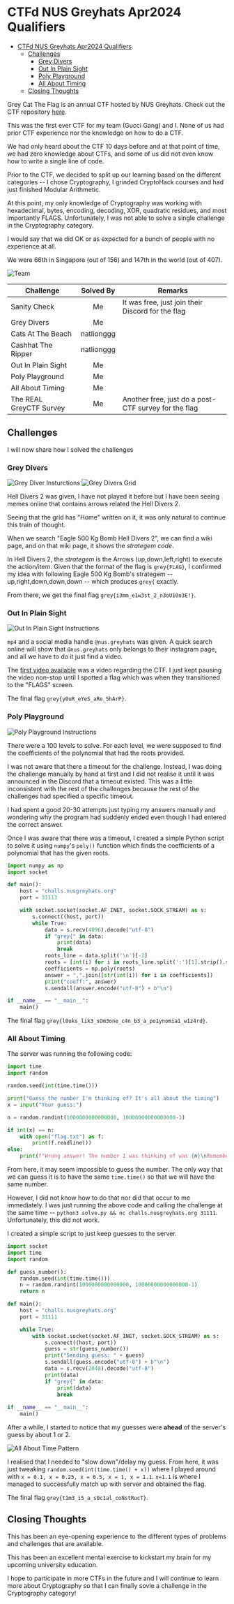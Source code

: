 # CTFd NUS Greyhats Apr2024 Qualifiers

- [CTFd NUS Greyhats Apr2024 Qualifiers](#ctfd-nus-greyhats-apr2024-qualifiers)
  - [Challenges](#challenges)
    - [Grey Divers](#grey-divers)
    - [Out In Plain Sight](#out-in-plain-sight)
    - [Poly Playground](#poly-playground)
    - [All About Timing](#all-about-timing)
  - [Closing Thoughts](#closing-thoughts)


Grey Cat The Flag is an annual CTF hosted by NUS Greyhats. Check out the CTF repository [here](https://github.com/NUSGreyhats/greyctf24-challs-public/tree/main).

This was the first ever CTF for my team (Gucci Gang) and I. None of us had prior CTF experience nor the knowledge on how to do a CTF.

We had only heard about the CTF 10 days before and at that point of time, we had zero knowledge about CTFs, and some of us did not even know how to write a single line of code.

Prior to the CTF, we decided to split up our learning based on the different categories -- I chose Cryptography, I grinded CryptoHack courses and had just finished Modular Arithmetic.

At this point, my only knowledge of Cryptography was working with hexadecimal, bytes, encoding, decoding, XOR, quadratic residues, and most importantly FLAGS. Unfortunately, I was not able to solve a single challenge in the Cryptography category.

I would say that we did OK or as expected for a bunch of people with no experience at all.

We were 66th in Singapore (out of 156) and 147th in the world (out of 407).

![Team](images/team.png)

| Challenge               | Solved By  | Remarks                                              |
| ----------------------- | :--------: | ---------------------------------------------------- |
| Sanity Check            |     Me     | It was free, just join their Discord for the flag    |
| Grey Divers             |     Me     |                                                      |
| Cats At The Beach       | natlionggg |                                                      |
| Cashhat The Ripper      | natlionggg |                                                      |
| Out In Plain Sight      |     Me     |                                                      |
| Poly Playground         |     Me     |                                                      |
| All About Timing        |     Me     |                                                      |
| The REAL GreyCTF Survey |     Me     | Another free, just do a post-CTF survey for the flag |

## Challenges

I will now share how I solved the challenges

### Grey Divers

![Grey Diver Insturctions](images/gdivers_instructions.png)
![Grey Divers Grid](images/gdivers_grid.png)

Hell Divers 2 was given, I have not played it before but I have been seeing memes online that contains arrows related the Hell Divers 2.

Seeing that the grid has "Home" written on it, it was only natural to continue this train of thought.

When we search "Eagle 500 Kg Bomb Hell Divers 2", we can find a wiki page, and on that wiki page, it shows the *strategem code*.

In Hell Divers 2, the *strategem* is the Arrows (up,down,left,right) to execute the action/item. Given that the format of the flag is `grey{FLAG}`, I confirmed my idea with following Eagle 500 Kg Bomb's strategem -- up,right,down,down,down -- which produces `grey{` exactly.

From there, we get the final flag `grey{i3mm_e1w3st_2_n3oU10o3E!}`.

### Out In Plain Sight

![Out In Plain Sight Instructions](images/oips_instructions.png)

`mp4` and a social media handle `@nus.greyhats` was given. A quick search online will show that `@nus.greyhats` only belongs to their instagram page, and all we have to do it just find a video.

The [first video available](https://www.instagram.com/p/C5f-z-PSO5i/) was a video regarding the CTF. I just kept pausing the video non-stop until I spotted a flag which was when they transitioned to the "FLAGS" screen.

The final flag `grey{y0uR_eYeS_aRe_5hArP}`.

### Poly Playground

![Poly Playground Instructions](images/pp_instructions.png)

There were a 100 levels to solve. For each level, we were supposed to find the coefficients of the polynomial that had the roots provided.

I was not aware that there a timeout for the challenge. Instead, I was doing the challenge manually by hand at first and I did not realise it until it was announced in the Discord that a timeout existed. This was a little inconsistent with the rest of the challenges because the rest of the challenges had specified a specific timeout.

I had spent a good 20-30 attempts just typing my answers manually and wondering why the program had suddenly ended even though I had entered the correct answer.

Once I was aware that there was a timeout, I created a simple Python script to solve it using `numpy`'s `poly()` function which finds the coefficients of a polynomial that has the given roots.

``` python
import numpy as np
import socket

def main():
    host = "challs.nusgreyhats.org"
    port = 31113

    with socket.socket(socket.AF_INET, socket.SOCK_STREAM) as s:
        s.connect((host, port))
        while True:
            data = s.recv(4096).decode("utf-8")
            if "grey{" in data:
                print(data)
                break
            roots_line = data.split('\n')[-2]
            roots = [int(i) for i in roots_line.split(':')[1].strip().split(',')]
            coefficients = np.poly(roots)
            answer = ",".join([str(int(i)) for i in coefficients])
            print("coeff:", answer)
            s.sendall(answer.encode("utf-8") + b"\n")

if __name__ == "__main__":
    main()

```

The final flag `grey{l0oks_lik3_sOm3one_c4n_b3_a_po1ynomia1_w1z4rd}`.

### All About Timing

The server was running the following code:

``` python
import time
import random

random.seed(int(time.time()))

print("Guess the number I'm thinking of? It's all about the timing")
x = input("Your guess:")

n = random.randint(1000000000000000, 10000000000000000-1)

if int(x) == n:
    with open("flag.txt") as f:
        print(f.readline())
else: 
    print(f"Wrong answer! The number I was thinking of was {n}\nRemember it's all about the timing!")
```

From here, it may seem impossible to guess the number. The only way that we can guess it is to have the same `time.time()` so that we will have the same number.

However, I did not know how to do that nor did that occur to me immediately. I was just running the above code and calling the challenge at the same time -- `python3 solve.py && nc challs.nusgreyhats.org 31111`. Unfortunately, this did not work.

I created a simple script to just keep guesses to the server.

``` python
import socket
import time
import random

def guess_number():
    random.seed(int(time.time()))
    n = random.randint(1000000000000000, 10000000000000000-1)
    return n

def main():
    host = "challs.nusgreyhats.org"
    port = 31111

    while True:
        with socket.socket(socket.AF_INET, socket.SOCK_STREAM) as s:
            s.connect((host, port))
            guess = str(guess_number())
            print("Sending guess: " + guess)
            s.sendall(guess.encode("utf-8") + b"\n")
            data = s.recv(2048).decode("utf-8")
            print(data)
            if "grey{" in data:
                print(data)
                break
            
if __name__ == "__main__":
    main()

```

After a while, I started to notice that my guesses were **ahead** of the server's guess by about 1 or 2.

![All About Time Pattern](aat_pattern.png)

I realised that I needed to "slow down"/delay my guess. From here, it was just tweaking `random.seed(int(time.time() + x))` where I played around with `x = 0.1, x = 0.25, x = 0.5, x = 1, x = 1.1`. `x=1.1` is where I managed to successfully match up with server and obtained the flag.

The final flag `grey{t1m3_i5_a_s0c1al_coNstRucT}`.

## Closing Thoughts

This has been an eye-opening experience to the different types of problems and challenges that are available.

This has been an excellent mental exercise to kickstart my brain for my upcoming university education.

I hope to participate in more CTFs in the future and I will continue to learn more about Cryptography so that I can finally sovle a challenge in the Cryptography category!
